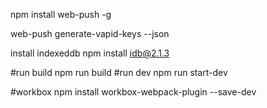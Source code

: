 npm install web-push -g

web-push generate-vapid-keys --json

install indexeddb
npm install idb@2.1.3

#run build
npm run build
#run dev
npm run start-dev

#workbox
npm install workbox-webpack-plugin --save-dev

